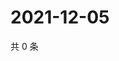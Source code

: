 # 2021-12-05

共 0 条

<!-- BEGIN WEIBO -->
<!-- 最后更新时间 Sun Dec 05 2021 17:00:42 GMT+0800 (China Standard Time) -->

<!-- END WEIBO -->
